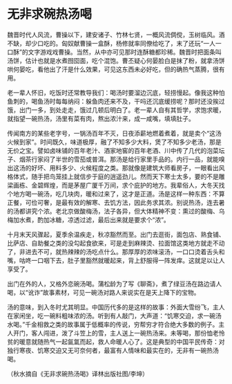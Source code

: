 # 无非求碗热汤喝

魏晋时代人风流，曹操以下，建安诸子、竹林七贤，一概风流倜傥，玉树临风。酒不缺，却少口吃的。匈奴献曹操一盒酥，杨修就率同僚给吃了，末了还玩“一人一口酥”的文字游戏戏曹操。当然，从中亦可见那时连酥糖都珍稀。魏晋时把面条叫汤饼，估计也就是水煮囫囵面，吃个混饱。曹丕疑心何晏脸白是抹了粉，就拿汤饼哄何晏吃，看他出了汗是什么效果，可见这东西未必好吃，但的确热气蒸腾，很有用。

老一辈人怀旧，吃饭时还常教导我们：喝汤时要溜边沉底，轻捞慢起。像我这种怕鱼刺的，喝鱼汤时每每纳闷：躲鱼肉还来不及，干吗还沉底缓捞呢？那时还没挨过饿，出门一多，到处走走，饿过几顿后明白了。老一辈人自有其哲学，求饱求暖，就指望一碗热汤，汤里有菜有肉，熬出浓汁来，成一咸嘴，填填肚子。

传闻南方的某些老字号，一锅汤百年不灭，日夜添薪地燃着煮着，就是卖个“这汤火候到家”。时间既久，味道极厚，融了不知多少大料，煲了不知多少老汤，那是无价之宝。譬如卤味铺的百年老汁、酒家地窖的百年老酒、川中传了几代的泡菜坛子、烟茶行家闷了半世的雪茄或普洱。那汤是给行家里手品的。内行一品，就能嗅出这汤的好坏、用料多少、火候程度之类。那就像是建筑大师看房子，一眼看出风格体式，随手把鸟笼挂上就信步于庭的逍遥劲儿。然而天下寒士太多，要的不是雕梁画栋、金碧辉煌，而是茅屋广厦千万间，求个庇护的地方。我辈俗人，大冬天找个地方喝一碗汤，吃几块肉，暖和过来了，这才是正道。汤是这样一种东西：不算正餐，可俭可奢，是最有效的解寒、去饥方法，因此务求其浓。别说热汤，连去暑的汤都讲究个浓。老北京做酸梅汤，法子各异，但大体精神不变：熏过的酸梅、乌梅加水煮，酌加冰糖，凉透过滤，最后出来就是要求个“浓”。

十月末天风骤起，夏季余温疾走，秋凉豁然而至。出门去逛街，面包店、熟食铺、比萨店、自助餐之类的没勾起食欲来，可是走到麻辣烫、拉面馆这类地方就走不动了，非进去不可，就热辣辣的汤吃点什么。那厚厚的浓味滚汤，一口口烫着舌头和嘴，咕咚一口咽下去，肚子里豁然就暖起来，背上舒服得一阵发痒。这就足以让人享受了。

出门在外的人，又格外恋碗汤喝。蒲松龄为了写《聊斋》，煮了绿豆汤在路边请人喝，以“讹诈”故事素材，可见一碗汤对路人来说实在是天上降下的宝物。

汤的意味，到入冬时尤其明显。中国历代多的是这样的故事：外面大雪纷飞，主人在家闲坐，吃一碗料粗味浓的汤。听到有人敲门，大声道：“饥寒交迫，求一碗汤水喝。”千金相救之类的故事属于低概率的传说，穷帮穷才符合绝大多数的例子。主人开门，客人闯进，泼了斗笠上的雪，主人送上一碗热汤来。未等喝，那份恤老怜贫的暖意就随热气一起氤氲而起，救人命暖人心了。这是典型的中国平民传奇：对独行寒夜、饥寒交迫又无可奈何者，最富有人情味和最实在的，无非有一碗热汤喝。

（秋水摘自《无非求碗热汤喝》译林出版社图/李坤）
